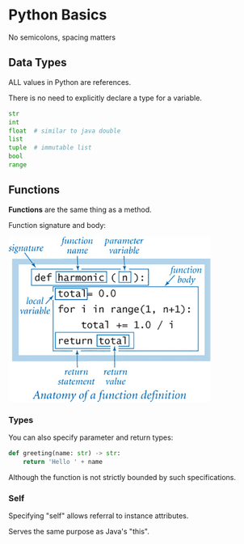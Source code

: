 # Python Basics

No semicolons, spacing matters

## Data Types

ALL values in Python are references.

There is no need to explicitly declare a type for a variable.
```python
str
int
float  # similar to java double
list
tuple  # immutable list
bool
range
```

## Functions

__Functions__ are the same thing as a method.

Function signature and body:

<img src="../pictures/python-function.png" width="400">

### Types

You can also specify parameter and return types:
```python
def greeting(name: str) -> str:
    return 'Hello ' + name
```

Although the function is not strictly bounded by such specifications.

### Self 

Specifying "self" allows referral to instance attributes. 

Serves the same purpose as Java's "this".
